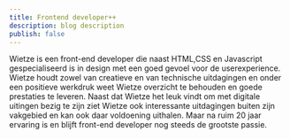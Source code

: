 ```yaml
---
title: Frontend developer++
description: blog description
publish: false
---
```


Wietze is een front-end developer die naast HTML,CSS en Javascript gespecialiseerd is in design met een goed gevoel voor de userexperience. Wietze houdt zowel van creatieve en van technische uitdagingen en onder een positieve werkdruk weet Wietze overzicht te behouden en goede prestaties te leveren. Naast dat Wietze het leuk vindt om met digitale uitingen bezig te zijn ziet Wietze ook interessante uitdagingen buiten zijn vakgebied en kan ook daar voldoening uithalen. Maar na ruim 20 jaar ervaring is en blijft front-end developer nog steeds de grootste passie.